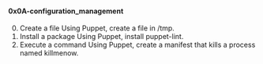#### 0x0A-configuration_management
0. Create a file
Using Puppet, create a file in /tmp.
1. Install a package
Using Puppet, install puppet-lint.
2. Execute a command
Using Puppet, create a manifest that kills a process named killmenow.
